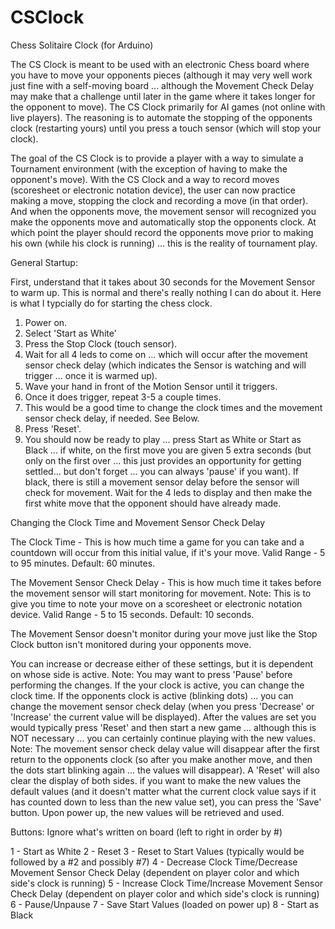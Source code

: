# CSClock
Chess Solitaire Clock (for Arduino)

The CS Clock is meant to be used with an electronic Chess board where you have to move your opponents pieces (although it may very well work just fine with a self-moving board ... although the Movement Check Delay may make that a challenge until later in the game where it takes longer for the opponent to move).  The CS Clock primarily for AI games (not online with live players).   The reasoning is to automate the stopping of the opponents clock (restarting yours) until you press a touch sensor (which will stop your clock).  

The goal of the CS Clock is to provide a player with a way to simulate a Tournament environment (with the exception of having to make the opponent's move).  With the CS Clock and a way to record moves (scoresheet or electronic notation device), the user can now practice making a move, stopping the clock and recording a move (in that order).  And when the opponents move, the movement sensor will recognized you make the opponents move and automatically stop the opponents clock. At which point the player should record the opponents move prior to making his own (while his clock is running) ... this is the reality of tournament play. 

General Startup:

First, understand that it takes about 30 seconds for the Movement Sensor to warm up.  This is normal and there's really nothing I can do about it.  Here is what I typcially do for starting the chess clock.

1. Power on.
2. Select 'Start as White'
3. Press the Stop Clock (touch sensor).
4. Wait for all 4 leds to come on ... which will occur after the movement sensor check delay (which indicates the Sensor is watching and will trigger ... once it is warmed up).
5. Wave your hand in front of the Motion Sensor until it triggers. 
6. Once it does trigger, repeat 3-5 a couple times.
7. This would be a good time to change the clock times and the movement sensor check delay, if needed.  See Below.
7. Press 'Reset'.
8. You should now be ready to play ... press Start as White or Start as Black ... if white, on the first move you are given 5 extra seconds (but only on the first over ... this just provides an opportunity for getting settled... but don't forget ... you can always 'pause' if you want).  If black, there is still a movement sensor delay before the sensor will check for movement.   Wait for the 4 leds to display and then make the first white move that the opponent should have already made.


Changing the Clock Time and Movement Sensor Check Delay

The Clock Time - This is how much time a game for you can take and a countdown will occur from this initial value, if it's your move.  Valid Range - 5 to 95 minutes. Default: 60 minutes.

The Movement Sensor Check Delay - This is how much time it takes before the movement sensor will start monitoring for movement.  Note: This is to give you time to note your move on a scoresheet or electronic notation device.   Valid Range - 5 to 15 seconds.  Default: 10 seconds.

The Movement Sensor doesn't monitor during your move just like the Stop Clock button isn't monitored during your opponents move. 

You can increase or decrease either of these settings, but it is dependent on whose side is active. Note: You may want to press 'Pause' before performing the changes. If the your clock is active, you can change the clock time.   If the opponents clock is active (blinking dots) ... you can change the movement sensor check delay (when you press 'Decrease' or 'Increase' the current value will be displayed).  After the values are set you would typically press 'Reset' and then start a new game ... although this is NOT necessary ... you can certainly continue playing with the new values.  Note: The movement sensor check delay value will disappear after the first return to the opponents clock (so after you make another move, and then the dots start blinking again ... the values will disappear).  A 'Reset' will also clear the display of both sides. if you want to make the new values the default values (and it doesn't matter what the current clock value says if it has counted down to less than the new value set), you can press the 'Save' button.  Upon power up, the new values will be retrieved and used.


Buttons:  Ignore what's written on board (left to right in order by #)

1 - Start as White
2 - Reset
3 - Reset to Start Values (typically would be followed by a #2 and possibly #7)
4 - Decrease Clock Time/Decrease Movement Sensor Check Delay (dependent on player color and which side's clock is running)
5 - Increase Clock Time/Increase Movement Sensor Check Delay (dependent on player color and which side's clock is running)
6 - Pause/Unpause
7 - Save Start Values (loaded on power up)
8 - Start as Black
